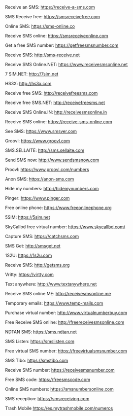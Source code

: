 Receive an SMS: https://receive-a-sms.com

SMS Receive free: https://smsreceivefree.com

Online SMS: https://sms-online.co

Receive SMS online: https://smsreceiveonline.com

Get a free SMS number: https://getfreesmsnumber.com

Receive SMS: http://sms-receive.net

Receive SMS Online.NET: https://www.receivesmsonline.net

7 SIM.NET: http://7sim.net

HS3X: http://hs3x.com

Receive free SMS: http://receivefreesms.com

Receive free SMS.NET: http://receivefreesms.net

Receive SMS Online.IN: http://receivesmsonline.in

Receive SMS online: https://receive-sms-online.com

See SMS: https://www.smsver.com

Groovl: https://www.groovl.com

SMS.SELLAITE: http://sms.sellaite.com

Send SMS now: http://www.sendsmsnow.com

Proovl: https://www.proovl.com/numbers

Anon SMS: https://anon-sms.com

Hide my numbers: http://hidemynumbers.com

Pinger: https://www.pinger.com

Free online phone: https://www.freeonlinephone.org

5SIM: https://5sim.net

SkyCallbd free virtual number: https://www.skycallbd.com/

Capture SMS: https://catchsms.com

SMS Get: http://smsget.net

1S2U: https://1s2u.com

Receive SMS: http://getsms.org

Vritty: https://virtty.com

Text anywhere: http://www.textanywhere.net

Receive SMS online.ME: http://receivesmsonline.me

Temporary emails: https://www.temp-mails.com

Purchase virtual number: http://www.virtualnumberbuy.com

Free Receive SMS online: http://freereceivesmsonline.com

NDTAN SMS: https://sms.ndtan.net

SMS Listen: https://smslisten.com

Free virtual SMS number: https://freevirtualsmsnumber.com

SMS Tibo: https://smstibo.com

Receive SMS number: https://receivesmsnumber.com

Free SMS code: https://freesmscode.com

Online SMS numbers: https://smsnumbersonline.com

SMS reception: https://smsreceiving.com

Trash Mobile https://es.mytrashmobile.com/numeros
